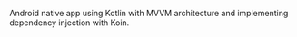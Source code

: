 Android native app using Kotlin with MVVM architecture and implementing dependency injection with Koin.
